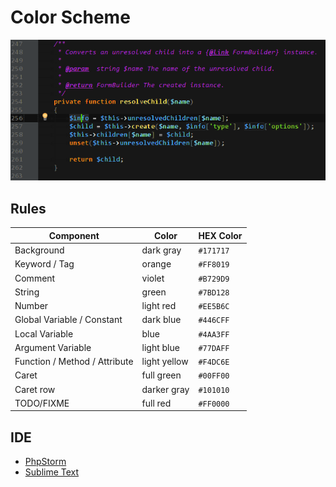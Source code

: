 Color Scheme
===

![Screenshot](phpstorm/screenshot.png)

## Rules

Component | Color | HEX Color
---|---|---
Background | dark gray | `#171717`
Keyword / Tag | orange | `#FF8019`
Comment | violet | `#B729D9`
String | green | `#7BD128`
Number | light red | `#EE5B6C`
Global Variable / Constant | dark blue | `#446CFF`
Local Variable | blue | `#4AA3FF`
Argument Variable | light blue | `#77DAFF`
Function / Method / Attribute | light yellow | `#F4DC6E`
Caret | full green | `#00FF00`
Caret row | darker gray | `#101010`
TODO/FIXME | full red | `#FF0000`

## IDE

* [PhpStorm](phpstorm)
* [Sublime Text](sublime-text)
